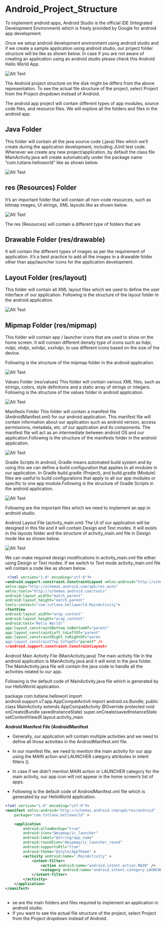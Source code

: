 # Android_Project_Structure
To implement android apps, Android Studio is the official IDE (Integrated Development Environment) which is freely provided by Google for android app development.

Once we setup android development environment using android studio and if we create a sample application using android studio, our project folder structure will be like as shown below. 
In case if you are not aware of creating an application using an android studio please check this Android Hello World App.

 ![Alt Text](https://www.tutlane.com/images/android/android_app_project_folder_structure.png)

The Android project structure on the disk might be differs from the above representation. To see the actual file structure of the project,
select Project from the Project dropdown instead of Android.

The android app project will contain different types of app modules, source code files, and resource files. We will explore all the folders and files in the android app.

<h2>Java Folder</h2>
This folder will contain all the java source code (.java) files which we’ll create during the application development, 
including JUnit test code. Whenever we create any new project/application, by default the class file MainActivity.java will create automatically 
under the package name “com.tutlane.helloworld” like as shown below.

![Alt Text](https://www.tutlane.com/images/android/android_app_java_folder.png)

<h2>res (Resources) Folder</h2>
It’s an important folder that will contain all non-code resources, such as bitmap images, UI strings, XML layouts like as shown below.

![Alt Text](https://www.tutlane.com/images/android/android_app_res_folder.png)

The res (Resources) will contain a different type of folders that are

<h2>Drawable Folder (res/drawable)</h2>
It will contain the different types of images as per the requirement of application. 
It’s a best practice to add all the images in a drawable folder other than app/launcher icons for the application development.

<h2>Layout Folder (res/layout)</h2>
This folder will contain all XML layout files which we used to define the user interface of our application.
Following is the structure of the layout folder in the android application.

![Alt Text](https://www.tutlane.com/images/android/android_app_layout_folder.png)

<h2>Mipmap Folder (res/mipmap)</h2>
This folder will contain app / launcher icons that are used to show on the home screen. 
It will contain different density type of icons such as hdpi, mdpi, xhdpi, xxhdpi, xxxhdpi, to use different icons based on the size of the device.

Following is the structure of the mipmap folder in the android application.

  ![Alt Text](https://www.tutlane.com/images/android/android_app_hdpi_mdpi_folders.png)
  
Values Folder (res/values)
This folder will contain various XML files, such as strings, colors, style definitions and a static array of strings or integers. 
Following is the structure of the values folder in android application.

![Alt Text](https://www.tutlane.com/images/android/android_app_values_folder.png)

Manifests Folder
This folder will contain a manifest file (AndroidManifest.xml) for our android application. 
This manifest file will contain information about our application such as android version, access permissions, metadata, etc. of our application and its components.
The manifest file will act as an intermediate between android OS and our application.Following is the structure of the manifests folder in the android application.

![Alt Text](https://www.tutlane.com/images/android/android_app_manifest_xml_file.png)

Gradle Scripts
In android, Gradle means automated build system and by using this we can define a build configuration that applies to all modules in our application.
In Gradle build.gradle (Project), and build.gradle (Module) files are useful to build configurations that apply to all our app modules or specific to one app module.Following is the structure of Gradle Scripts in the android application.
  
![Alt Text](https://www.tutlane.com/images/android/android_gradle_scripts_folder_structure.png)
 
Following are the important files which we need to implement an app in android studio.

Android Layout File (activity_main.xml)
The UI of our application will be designed in this file and it will contain Design and Text modes. 
It will exists in the layouts folder and the structure of activity_main.xml file in Design mode like as shown below.
 
![Alt Text](https://www.tutlane.com/images/android/android_hello_world_app_layout_xml_file.png)

We can make required design modifications in activity_main.xml file either using Design or Text modes. 
If we switch to Text mode activity_main.xml file will contain a code like as shown below.
 
```xml 
 <?xml version="1.0" encoding="utf-8"?>
<android.support.constraint.ConstraintLayout xmlns:android="http://schemas.android.com/apk/res/android"
xmlns:app="http://schemas.android.com/apk/res-auto"
xmlns:tools="http://schemas.android.com/tools"
android:layout_width="match_parent"
android:layout_height="match_parent"
tools:context="com.tutlane.helloworld.MainActivity">
<TextView
android:layout_width="wrap_content"
android:layout_height="wrap_content"
android:text="Hello World!"
app:layout_constraintBottom_toBottomOf="parent"
app:layout_constraintLeft_toLeftOf="parent"
app:layout_constraintRight_toRightOf="paren
app:layout_constraintTop_toTopOf="parent" />
</android.support.constraint.ConstraintLayout>
```
     
Android Main Activity File (MainActivity.java)
The main activity file in the android application is MainActivity.java and it will exist in the java folder.
The MainActivity.java file will contain the java code to handle all the activities related to our app.

Following is the default code of MainActivity.java file which is generated by our HelloWorld application.

package com.tutlane.helloworl
import android.support.v7.app.AppCompatActivit
import android.os.Bundle;
public class MainActivity extends AppCompatActivity
@Override
protected void onCreate(Bundle savedInstanceState)
super.onCreate(savedInstanceState
setContentView(R.layout.activity_main
   
**Android Manifest File (AndroidManifest**

* Generally, our application will contain multiple activities and we need to define all those activities in the AndroidManifest.xml file.
* In our manifest file, we need to mention the main activity for our app using the MAIN action and LAUNCHER category attributes in intent filters (<intent-filter>). 
* In case if we didn’t mention MAIN action or LAUNCHER category for the main activity, our app icon will not appear in the home screen’s list of apps.

* Following is the default code of AndroidManifest.xml file which is generated by our HelloWorld application.
                                         
```xml 
<?xml version="1.0" encoding="utf-8"?>
<manifest xmlns:android="http://schemas.android.com/apk/res/android"
    package="com.tutlane.helloworld" >

    <application
        android:allowBackup="true"
        android:icon="@mipmap/ic_launcher"
        android:label="@string/app_name"
        android:roundIcon="@mipmap/ic_launcher_round"
        android:supportsRtl="true"
        android:theme="@style/AppTheme" >
        <activity android:name=".MainActivity" >
            <intent-filter>
                <action android:name="android.intent.action.MAIN" />
                <category android:name="android.intent.category.LAUNCHER" />
            </intent-filter>
        </activity>
    </application>
</manifest>
                                                                         
```
* se are the main folders and files required to implement an application in android studio. 
* If you want to see the actual file structure of the project, select Project from the Project dropdown instead of Android.
